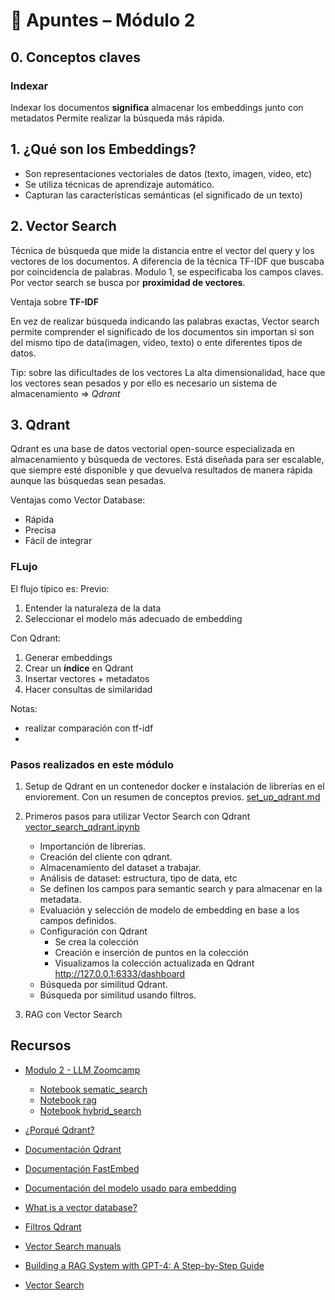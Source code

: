 # 📘 Apuntes – Módulo 2

## 0. Conceptos claves

### Indexar
Indexar los documentos **significa** almacenar los embeddings junto con metadatos 
Permite realizar la búsqueda más rápida.

## 1. ¿Qué son los Embeddings?

- Son representaciones vectoriales de datos (texto, imagen, video, etc)
- Se utiliza técnicas de aprendizaje automático.
- Capturan las características semánticas (el significado de un texto)

## 2. Vector Search
Técnica de búsqueda que mide la distancia entre el vector del query y los vectores de los documentos.
A diferencia de la técnica TF-IDF que buscaba por coincidencia de palabras. 
Modulo 1, se especificaba los campos claves.
Por vector search se busca por **proximidad de vectores**.

Ventaja sobre **TF-IDF** <p>
En vez de realizar búsqueda indicando las palabras exactas, Vector search permite comprender el significado de los documentos sin importan si son del mismo tipo de data(imagen, video, texto) o ente diferentes tipos de datos.

Tip: sobre las dificultades de los vectores
La alta dimensionalidad, hace que los vectores sean pesados y por ello es necesario un sistema de almacenamiento => *Qdrant*

## 3. Qdrant
Qdrant es una base de datos vectorial open-source especializada en almacenamiento y búsqueda de vectores.
Está diseñada para ser escalable, que siempre esté disponible y que devuelva resultados de manera rápida aunque las búsquedas
sean pesadas.

Ventajas como Vector Database:
- Rápida
- Precisa
- Fácil de integrar

### FLujo 
El flujo típico es:
Previo:
1. Entender la naturaleza de la data
2. Seleccionar el modelo más adecuado de embedding

Con Qdrant:
1. Generar embeddings
2. Crear un **índice** en Qdrant
3. Insertar vectores + metadatos
4. Hacer consultas de similaridad


Notas:
- realizar comparación con tf-idf
- 

### Pasos realizados en este módulo
1. Setup de Qdrant en un contenedor docker e instalación de librerías en el enviorement. Con un resumen de conceptos previos. [set_up_qdrant.md](https://github.com/Halsey26/llm-zoomcamp/blob/main/02_Week_vector_search/set_up_qdrant.md)

2. Primeros pasos para utilizar Vector Search con Qdrant [vector_search_qdrant.ipynb]()
    - Importanción de librerias.
    - Creación del cliente con qdrant.
    - Almacenamiento del dataset a trabajar.
    - Análisis de dataset: estructura, tipo de data, etc
    - Se definen los campos para semantic search y para almacenar en la metadata.
    - Evaluación y selección de modelo de embedding en base a los campos definidos.
    - Configuración con Qdrant
        * Se crea la colección
        * Creación e inserción de puntos en la colección
        * Visualizamos la colección actualizada en Qdrant http://127.0.0.1:6333/dashboard
    - Búsqueda por similitud Qdrant.
    - Búsqueda por similitud usando filtros.
3. RAG con Vector Search



## Recursos

- [Modulo 2 - LLM Zoomcamp](https://github.com/DataTalksClub/llm-zoomcamp/tree/main/02-vector-search)
    - [Notebook sematic_search](https://github.com/DataTalksClub/llm-zoomcamp/blob/main/02-vector-search/sematic_search.ipynb)
    - [Notebook rag](https://github.com/DataTalksClub/llm-zoomcamp/blob/main/02-vector-search/rag.ipynb)
    - [Notebook hybrid_search](https://github.com/DataTalksClub/llm-zoomcamp/blob/main/02-vector-search/hybrid_search.ipynb)


- [¿Porqué Qdrant?](https://qdrant.tech/articles/dedicated-vector-search/)
- [Documentación Qdrant](https://qdrant.tech/documentation/concepts/)
- [Documentación FastEmbed](https://github.com/qdrant/fastembed)
- [Documentación del modelo usado para embedding](https://huggingface.co/jinaai/jina-embeddings-v2-small-en)
- [What is a vector database?](https://qdrant.tech/articles/what-is-a-vector-database/)
- [Filtros Qdrant](https://qdrant.tech/articles/vector-search-filtering/)
- [Vector Search manuals](https://qdrant.tech/articles/vector-search-manuals/)
- [Building a RAG System with GPT-4: A Step-by-Step Guide](https://medium.com/@mayssamayel4/building-a-rag-system-with-gpt-4-a-step-by-step-guide-291711342f0d)
- [Vector Search](https://lancedb.github.io/lancedb/concepts/vector_search/)